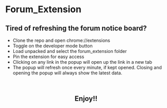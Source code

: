 # Forum_Extension
## Tired of refreshing the forum notice board?
* Clone the repo and open chrome://extensions
* Toggle on the developer mode button
* Load unpacked and select the forum_extension folder
* Pin the extension for easy access
* Clicking on any link in the popup will open up the link in a new tab
* The popup will refresh once every minute, if kept opened. Closing and opening the popup will always show the latest data.

<br>

## <p align="center">Enjoy!!</p>
